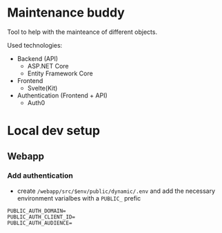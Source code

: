 # Maintenance buddy
Tool to help with the mainteance of different objects.

Used technologies:
- Backend (API)
  - ASP.NET Core
  - Entity Framework Core
- Frontend
  - Svelte(Kit)
- Authentication (Frontend + API)
  - Auth0


# Local dev setup

## Webapp

### Add authentication

- create `/webapp/src/$env/public/dynamic/.env` and add the necessary environment varialbes with a `PUBLIC_` prefic
```
PUBLIC_AUTH_DOMAIN=
PUBLIC_AUTH_CLIENT_ID=
PUBLIC_AUTH_AUDIENCE=
```